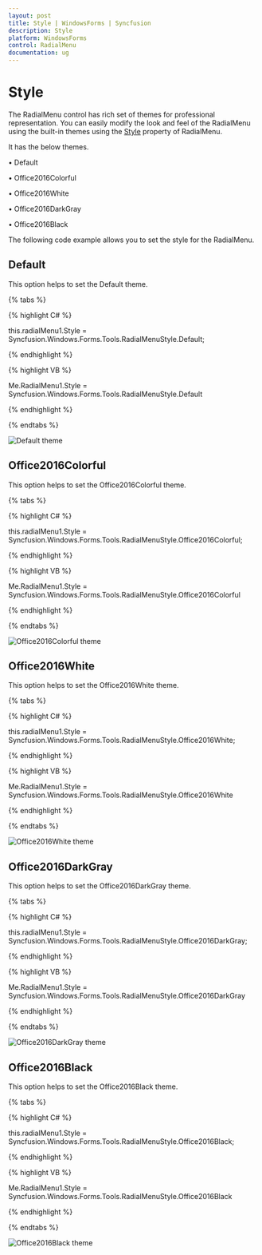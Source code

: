 ```yaml
---
layout: post
title: Style | WindowsForms | Syncfusion
description: Style
platform: WindowsForms
control: RadialMenu 
documentation: ug
---
```

# Style

The RadialMenu control has rich set of themes for professional representation. You can easily modify the look and feel of the RadialMenu using the built-in themes using the [Style](https://help.syncfusion.com/cr/windowsforms/Syncfusion.Tools.Windows~Syncfusion.Windows.Forms.Tools.RadialMenu~Style.html) property of RadialMenu.

It has the below themes.

•	Default

•	Office2016Colorful

•	Office2016White

•	Office2016DarkGray

•	Office2016Black

The following code example allows you to set the style for the RadialMenu.

## Default 

This option helps to set the Default theme.

{% tabs %}

{% highlight C# %}

this.radialMenu1.Style = Syncfusion.Windows.Forms.Tools.RadialMenuStyle.Default; 

{% endhighlight %} 

{% highlight VB %}

Me.RadialMenu1.Style = Syncfusion.Windows.Forms.Tools.RadialMenuStyle.Default

{% endhighlight %}

{% endtabs %}

![Default theme](Style_images/Style_img_1.png)

## Office2016Colorful 

This option helps to set the Office2016Colorful theme.

{% tabs %}

{% highlight C# %}

this.radialMenu1.Style = Syncfusion.Windows.Forms.Tools.RadialMenuStyle.Office2016Colorful; 

{% endhighlight %} 

{% highlight VB %}

Me.RadialMenu1.Style = Syncfusion.Windows.Forms.Tools.RadialMenuStyle.Office2016Colorful

{% endhighlight %}

{% endtabs %}

![Office2016Colorful theme](Style_images/Style_img_2.png)

## Office2016White 

This option helps to set the Office2016White theme.

{% tabs %}

{% highlight C# %}

this.radialMenu1.Style = Syncfusion.Windows.Forms.Tools.RadialMenuStyle.Office2016White; 

{% endhighlight %} 

{% highlight VB %}

Me.RadialMenu1.Style = Syncfusion.Windows.Forms.Tools.RadialMenuStyle.Office2016White

{% endhighlight %}

{% endtabs %}

![Office2016White theme](Style_images/Style_img_3.png)

## Office2016DarkGray

This option helps to set the Office2016DarkGray theme.

{% tabs %}

{% highlight C# %}

this.radialMenu1.Style = Syncfusion.Windows.Forms.Tools.RadialMenuStyle.Office2016DarkGray; 

{% endhighlight %} 

{% highlight VB %}

Me.RadialMenu1.Style = Syncfusion.Windows.Forms.Tools.RadialMenuStyle.Office2016DarkGray

{% endhighlight %}

{% endtabs %}

![Office2016DarkGray theme](Style_images/Style_img_4.png)

## Office2016Black

This option helps to set the Office2016Black theme.

{% tabs %}

{% highlight C# %}

this.radialMenu1.Style = Syncfusion.Windows.Forms.Tools.RadialMenuStyle.Office2016Black; 

{% endhighlight %} 

{% highlight VB %}

Me.RadialMenu1.Style = Syncfusion.Windows.Forms.Tools.RadialMenuStyle.Office2016Black

{% endhighlight %}

{% endtabs %}

![Office2016Black theme](Style_images/Style_img_5.png)